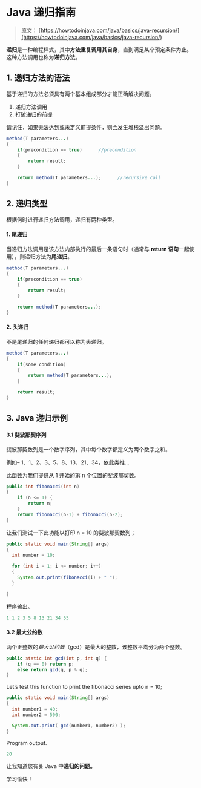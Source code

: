 # Java 递归指南

> 原文： [https://howtodoinjava.com/java/basics/java-recursion/](https://howtodoinjava.com/java/basics/java-recursion/)

**递归**是一种编程样式，其中**方法重复调用其自身**，直到满足某个预定条件为止。 这种方法调用也称为**递归方法**。

## 1\. 递归方法的语法

基于递归的方法必须具有两个基本组成部分才能正确解决问题。

1.  递归方法调用
2.  打破递归的前提

请记住，如果无法达到或未定义前提条件，则会发生堆栈溢出问题。

```java
method(T parameters...) 
{
    if(precondition == true)      //precondition
    {
        return result;
    }

    return method(T parameters...);      //recursive call
}

```

## 2\. 递归类型

根据何时进行递归方法调用，递归有两种类型。

#### 1\. 尾递归

当递归方法调用是该方法内部执行的最后一条语句时（通常与 **return 语句**一起使用），则递归方法为**尾递归**。

```java
method(T parameters...) 
{
    if(precondition == true)      
    {
        return result;
    }

    return method(T parameters...);     
}

```

#### 2\. 头递归

不是尾递归的任何递归都可以称为头递归。

```java
method(T parameters...) 
{
    if(some condition)      
    {
        return method(T parameters...);
    }

    return result;     
}

```

## 3\. Java 递归示例

#### 3.1 斐波那契序列

斐波那契数列是一个数字序列，其中每个数字都定义为两个数字之和。

例如– 1、1、2、3、5、8、13、21、34，依此类推…

此函数为我们提供从 1 开始的第 n 个位置的斐波那契数。

```java
public int fibonacci(int n) 
{
    if (n <= 1) {
        return n;
    }
    return fibonacci(n-1) + fibonacci(n-2);
}

```

让我们测试一下此功能以打印 n = 10 的斐波那契数列；

```java
public static void main(String[] args) 
{
  int number = 10;

  for (int i = 1; i <= number; i++) 
  {
    System.out.print(fibonacci(i) + " ");
  }

}

```

程序输出。

```java
1 1 2 3 5 8 13 21 34 55 

```

#### 3.2 最大公约数

两个正整数的*最大公约数*（gcd）是最大的整数，该整数平均分为两个整数。

```java
public static int gcd(int p, int q) {
    if (q == 0) return p;
    else return gcd(q, p % q);
}

```

Let’s test this function to print the fibonacci series upto n = 10;

```java
public static void main(String[] args) 
{
  int number1 = 40;
  int number2 = 500;

  System.out.print( gcd(number1, number2) );
}

```

Program output.

```java
20

```

让我知道您有关 Java 中**递归的问题。**

学习愉快！